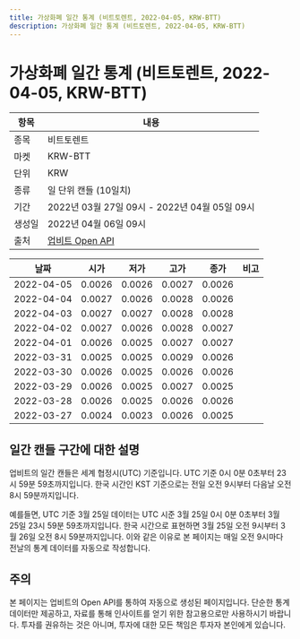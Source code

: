 ```yaml
---
title: 가상화폐 일간 통계 (비트토렌트, 2022-04-05, KRW-BTT)
description: 가상화폐 일간 통계 (비트토렌트, 2022-04-05, KRW-BTT)
---
```



가상화폐 일간 통계 (비트토렌트, 2022-04-05, KRW-BTT)
===

|항목|내용|
|--|--|
|종목|비트토렌트|
|마켓|KRW-BTT|
|단위|KRW|
|종류|일 단위 캔들 (10일치)|
|기간|2022년 03월 27일 09시 - 2022년 04월 05일 09시|
|생성일|2022년 04월 06일 09시|
|출처|[업비트 Open API](https://docs.upbit.com)|


|날짜|시가|저가|고가|종가|비고|
|--|--|--|--|--|--|
|2022-04-05|0.0026|0.0026|0.0027|0.0026|    |
|2022-04-04|0.0027|0.0026|0.0028|0.0026|    |
|2022-04-03|0.0027|0.0027|0.0028|0.0028|    |
|2022-04-02|0.0027|0.0026|0.0028|0.0027|    |
|2022-04-01|0.0026|0.0025|0.0027|0.0027|    |
|2022-03-31|0.0025|0.0025|0.0029|0.0026|    |
|2022-03-30|0.0026|0.0025|0.0026|0.0026|    |
|2022-03-29|0.0026|0.0025|0.0027|0.0025|    |
|2022-03-28|0.0026|0.0025|0.0026|0.0026|    |
|2022-03-27|0.0024|0.0023|0.0026|0.0025|    |


일간 캔들 구간에 대한 설명
---


업비트의 일간 캔들은 세계 협정시(UTC) 기준입니다. 
UTC 기준 0시 0분 0초부터 23시 59분 59초까지입니다. 
한국 시간인 KST 기준으로는 전일 오전 9시부터 다음날 오전 8시 59분까지입니다. 


예를들면, UTC 기준 3월 25일 데이터는 UTC 시준 3월 25일 0시 0분 0초부터 3월 25일 23시 59분 59초까지입니다. 
한국 시간으로 표현하면 3월 25일 오전 9시부터 3월 26일 오전 8시 59분까지입니다. 
이와 같은 이유로 본 페이지는 매일 오전 9시마다 전날의 통계 데이터를 자동으로 작성합니다. 


주의
---


본 페이지는 업비트의 Open API를 통하여 자동으로 생성된 페이지입니다. 
단순한 통계 데이터만 제공하고, 자료를 통해 인사이트를 얻기 위한 참고용으로만 사용하시기 바랍니다. 
투자를 권유하는 것은 아니며, 투자에 대한 모든 책임은 투자자 본인에게 있습니다. 
